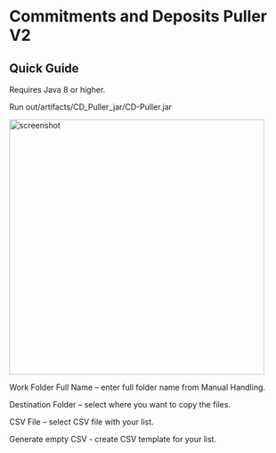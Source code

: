 # Commitments and Deposits Puller V2

## Quick Guide
Requires Java 8 or higher.

Run out/artifacts/CD_Puller_jar/CD-Puller.jar

<img width="458" alt="screenshot" src="https://user-images.githubusercontent.com/49102436/72891732-35890080-3d15-11ea-91f5-2af8514c522e.png">

Work Folder Full Name – enter full folder name from Manual Handling.

Destination Folder – select where you want to copy the files.

CSV File – select CSV file with your list.

Generate empty CSV - create CSV template for your list.
